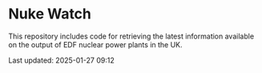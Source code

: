 # Nuke Watch

This repository includes code for retrieving the latest information available on the output of EDF nuclear power plants in the UK.

Last updated: 2025-01-27 09:12